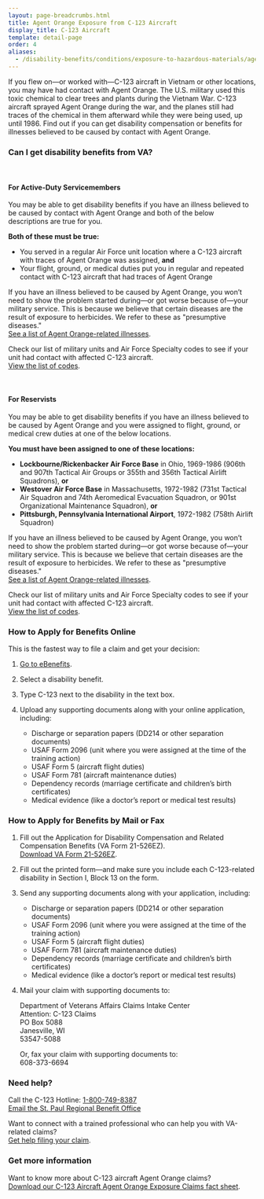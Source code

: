 ```yaml
---
layout: page-breadcrumbs.html
title: Agent Orange Exposure from C-123 Aircraft
display_title: C-123 Aircraft
template: detail-page
order: 4
aliases:
  - /disability-benefits/conditions/exposure-to-hazardous-materials/agent-orange/c-123/
---
```

<div class="va-introtext">

If you flew on—or worked with—C-123 aircraft in Vietnam or other locations, you may have had contact with Agent Orange. The U.S. military used this toxic chemical to clear trees and plants during the Vietnam War. C-123 aircraft sprayed Agent Orange during the war, and the planes still had traces of the chemical in them afterward while they were being used, up until 1986. Find out if you can get disability compensation or benefits for illnesses believed to be caused by contact with Agent Orange.

</div>

<div class="feature" markdown="1">

### Can I get disability benefits from VA?

<br>

#### For Active-Duty Servicemembers

You may be able to get disability benefits if you have an illness believed to be caused by contact with Agent Orange and both of the below descriptions are true for you.

**Both of these must be true:**

- You served in a regular Air Force unit location where a C-123 aircraft with traces of Agent Orange was assigned, **and**
- Your flight, ground, or medical duties put you in regular and repeated contact with C-123 aircraft that had traces of Agent Orange

If you have an illness believed to be caused by Agent Orange, you won’t need to show the problem started during—or got worse because of—your military service. This is because we believe that certain diseases are the result of exposure to herbicides. We refer to these as "presumptive diseases."<br>
[See a list of Agent Orange-related illnesses](/disability/eligibility/hazardous-materials-exposure/agent-orange/related-diseases/).

Check our list of military units and Air Force Specialty codes to see if your unit had contact with affected C-123 aircraft. <br>
[View the list of codes](https://www.benefits.va.gov/compensation/docs/AO_C123_AFSpecialityCodesUnits.pdf).

<br>

#### For Reservists

You may be able to get disability benefits if you have an illness believed to be caused by Agent Orange and you were assigned to flight, ground, or medical crew duties at one of the below locations.

**You must have been assigned to one of these locations:**

- **Lockbourne/Rickenbacker Air Force Base** in Ohio, 1969-1986 (906th and 907th Tactical Air Groups or 355th and 356th Tactical Airlift Squadrons), **or**
- **Westover Air Force Base** in Massachusetts, 1972-1982 (731st Tactical Air Squadron and 74th Aeromedical Evacuation Squadron, or 901st Organizational Maintenance Squadron), **or**
- **Pittsburgh, Pennsylvania International Airport**, 1972-1982 (758th Airlift Squadron)

If you have an illness believed to be caused by Agent Orange, you won’t need to show the problem started during—or got worse because of—your military service. This is because we believe that certain diseases are the result of exposure to herbicides. We refer to these as "presumptive diseases."<br>
[See a list of Agent Orange-related illnesses](/disability/eligibility/hazardous-materials-exposure/agent-orange/related-diseases/).


Check our list of military units and Air Force Specialty codes to see if your unit had contact with affected C-123 aircraft. <br>
[View the list of codes]( https://www.benefits.va.gov/compensation/docs/AO_C123_AFSpecialityCodesUnits.pdf).

</div>

### How to Apply for Benefits Online

This is the fastest way to file a claim and get your decision:

<ol class="process" markdown="0">
<li class="process-step list-one" markdown="1">

[Go to eBenefits](https://www.ebenefits.va.gov/ebenefits/homepage).

</li>

<li class="process-step list-two" markdown="1">

Select a disability benefit.

</li>

<li class="process-step list-three" markdown="1">

Type C-123 next to the disability in the text box.

</li>

<li class="process-step list-four" markdown="0">

<p>Upload any supporting documents along with your online application, including:</p>

<div class="feature">

<ul>
  <li>Discharge or separation papers (DD214 or other separation documents)</li>
  <li>USAF Form 2096 (unit where you were assigned at the time of the training action)</li>
  <li>USAF Form 5 (aircraft flight duties)</li>
  <li>USAF Form 781 (aircraft maintenance duties)</li>
  <li>Dependency records (marriage certificate and children’s birth certificates)</li>
  <li>Medical evidence (like a doctor’s report or medical test results)</li>
</ul>

</div>

</li>
</ol>

### How to Apply for Benefits by Mail or Fax

<ol class="process" markdown="0">
<li class="process-step list-one" markdown="1">

Fill out the Application for Disability Compensation and Related Compensation Benefits (VA Form 21-526EZ). <br>
[Download VA Form 21-526EZ](https://www.vba.va.gov/pubs/forms/VBA-21-526EZ-ARE.pdf).

</li>

<li class="process-step list-two" markdown="0">

Fill out the printed form—and make sure you include each C-123-related disability in Section I, Block 13 on the form.

</li>

<li class="process-step list-three wow fadeIn animated" markdown="0">

<p>Send any supporting documents along with your application, including:</p>

<div class="feature">

<ul>
  <li>Discharge or separation papers (DD214 or other separation documents)</li>
  <li>USAF Form 2096 (unit where you were assigned at the time of the training action)</li>
  <li>USAF Form 5 (aircraft flight duties)</li>
  <li>USAF Form 781 (aircraft maintenance duties)</li>
  <li>Dependency records (marriage certificate and children’s birth certificates)</li>
  <li>Medical evidence (like a doctor’s report or medical test results)</li>
</ul>

</div>

</li>

<li class="process-step list-three" markdown="0">

<p>Mail your claim with supporting documents to:</p>
<p class='va-address-block'>Department of Veterans Affairs Claims Intake Center<br/>
Attention: C-123 Claims<br />
PO Box 5088<br />
Janesville, WI<br />
53547-5088</p>

<p>Or, fax your claim with supporting documents to:<br />
608-373-6694</p>

</li>

</ol>

### Need help?
Call the C-123 Hotline: <a href="tel:+18007498387">1-800-749-8387</a><br>
<a href="mailto:VSCC123.VAVBASPL@va.gov">Email the St. Paul Regional Benefit Office</a>

Want to connect with a trained professional who can help you with VA-related claims? <br>
[Get help filing your claim](/disability/get-help-filing-claim/).

### Get more information
Want to know more about C-123 aircraft Agent Orange claims? <br>
[Download our C-123 Aircraft Agent Orange Exposure Claims fact sheet](https://www.benefits.va.gov/benefits/factsheets/serviceconnected/AO_c123.pdf).

